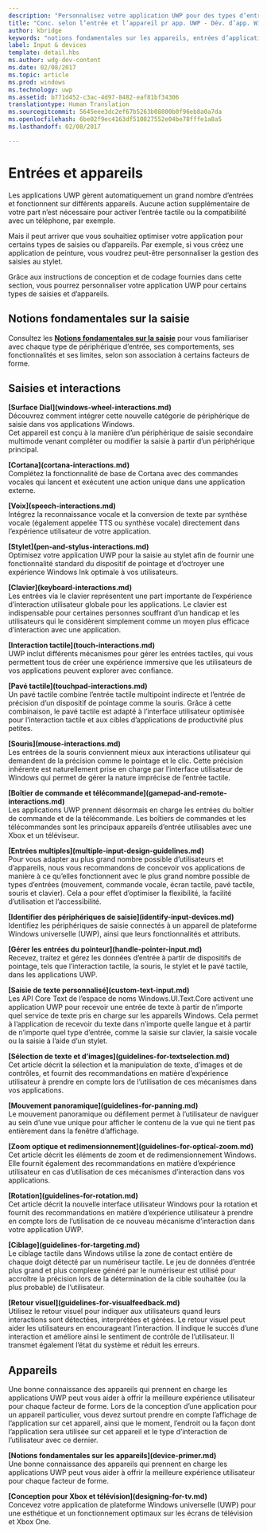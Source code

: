 ```yaml
---
description: "Personnalisez votre application UWP pour des types d’entrée et d’appareils donnés. Tirez parti des commandes tactiles et vocales. Exécutez vos applications sur des Xbox, des téléphones et même des TV."
title: "Conc. selon l’entrée et l’appareil pr app. UWP - Dév. d’app. Windows"
author: kbridge
keywords: "notions fondamentales sur les appareils, entrées d’application, personnaliser une application UWP"
label: Input & devices
template: detail.hbs
ms.author: wdg-dev-content
ms.date: 02/08/2017
ms.topic: article
ms.prod: windows
ms.technology: uwp
ms.assetid: b771d452-c3ac-4d97-8482-eaf81bf34306
translationtype: Human Translation
ms.sourcegitcommit: 5645eee3dc2ef67b5263b08800b0f96eb8a0a7da
ms.openlocfilehash: 6be02f9ec4163df510827552e04be78fffe1a8a5
ms.lasthandoff: 02/08/2017

---
```

# <a name="inputs-and-devices"></a>Entrées et appareils

<link rel="stylesheet" href="https://az835927.vo.msecnd.net/sites/uwp/Resources/css/custom.css">

Les applications UWP gèrent automatiquement un grand nombre d’entrées et fonctionnent sur différents appareils. Aucune action supplémentaire de votre part n’est nécessaire pour activer l’entrée tactile ou la compatibilité avec un téléphone, par exemple.

Mais il peut arriver que vous souhaitiez optimiser votre application pour certains types de saisies ou d’appareils. Par exemple, si vous créez une application de peinture, vous voudrez peut-être personnaliser la gestion des saisies au stylet.

Grâce aux instructions de conception et de codage fournies dans cette section, vous pourrez personnaliser votre application UWP pour certains types de saisies et d’appareils.

## <a name="input-primer"></a>Notions fondamentales sur la saisie

Consultez les <b>[Notions fondamentales sur la saisie](input-primer.md)</b> pour vous familiariser avec chaque type de périphérique d’entrée, ses comportements, ses fonctionnalités et ses limites, selon son association à certains facteurs de forme.

## <a name="inputs-and-interactions"></a>Saisies et interactions

<div class="side-by-side">
<div class="side-by-side-content">
<p>
<b>[Surface Dial](windows-wheel-interactions.md)</b><br/>
Découvrez comment intégrer cette nouvelle catégorie de périphérique de saisie dans vos applications Windows.</br>
Cet appareil est conçu à la manière d’un périphérique de saisie secondaire multimode venant compléter ou modifier la saisie à partir d’un périphérique principal.
</p>
</div>
</div>

<div class="side-by-side">
<div class="side-by-side-content">
<div class="side-by-side-content-left">
<p>
<b>[Cortana](cortana-interactions.md)</b><br/>
Complétez la fonctionnalité de base de Cortana avec des commandes vocales qui lancent et exécutent une action unique dans une application externe.
</p>
</div>
<div class="side-by-side-content-right">
<p>
<b>[Voix](speech-interactions.md)</b><br/>
Intégrez la reconnaissance vocale et la conversion de texte par synthèse vocale (également appelée TTS ou synthèse vocale) directement dans l’expérience utilisateur de votre application.
</p>
</div>
</div>
</div>

<div class="side-by-side">
<div class="side-by-side-content">
<div class="side-by-side-content-left">
<p>
<b>[Stylet](pen-and-stylus-interactions.md)</b><br/>
Optimisez votre application UWP pour la saisie au stylet afin de fournir une fonctionnalité standard du dispositif de pointage et d’octroyer une expérience Windows Ink optimale à vos utilisateurs.
</p>
</div>
<div class="side-by-side-content-right">
<p>
<b>[Clavier](keyboard-interactions.md)</b><br/>
Les entrées via le clavier représentent une part importante de l’expérience d’interaction utilisateur globale pour les applications. Le clavier est indispensable pour certaines personnes souffrant d’un handicap et les utilisateurs qui le considèrent simplement comme un moyen plus efficace d’interaction avec une application.
</p>
</div>
</div>
</div>

<div class="side-by-side">
<div class="side-by-side-content">
<div class="side-by-side-content-left">
<p>
<b>[Interaction tactile](touch-interactions.md)</b><br/>
UWP inclut différents mécanismes pour gérer les entrées tactiles, qui vous permettent tous de créer une expérience immersive que les utilisateurs de vos applications peuvent explorer avec confiance.
</p>
</div>
<div class="side-by-side-content-right">
<p>
<b>[Pavé tactile](touchpad-interactions.md)</b><br/>
Un pavé tactile combine l’entrée tactile multipoint indirecte et l’entrée de précision d’un dispositif de pointage comme la souris. Grâce à cette combinaison, le pavé tactile est adapté à l’interface utilisateur optimisée pour l’interaction tactile et aux cibles d’applications de productivité plus petites.
</p>
</div>
</div>
</div>

<div class="side-by-side">
<div class="side-by-side-content">
<div class="side-by-side-content-left">
<p>
<b>[Souris](mouse-interactions.md)</b><br/>
Les entrées de la souris conviennent mieux aux interactions utilisateur qui demandent de la précision comme le pointage et le clic. Cette précision inhérente est naturellement prise en charge par l’interface utilisateur de Windows qui permet de gérer la nature imprécise de l’entrée tactile.
</p>
</div>
<div class="side-by-side-content-right">
<p>
<b>[Boîtier de commande et télécommande](gamepad-and-remote-interactions.md)</b><br/>
Les applications UWP prennent désormais en charge les entrées du boîtier de commande et de la télécommande. Les boîtiers de commandes et les télécommandes sont les principaux appareils d’entrée utilisables avec une Xbox et un téléviseur.
</p>
</div>
</div>
</div>

<div class="side-by-side">
<div class="side-by-side-content">
<p>
<b>[Entrées multiples](multiple-input-design-guidelines.md)</b><br/>
Pour vous adapter au plus grand nombre possible d’utilisateurs et d’appareils, nous vous recommandons de concevoir vos applications de manière à ce qu’elles fonctionnent avec le plus grand nombre possible de types d’entrées (mouvement, commande vocale, écran tactile, pavé tactile, souris et clavier). Cela a pour effet d’optimiser la flexibilité, la facilité d’utilisation et l’accessibilité.
</p>
</div>
</div>

<div class="side-by-side">
<div class="side-by-side-content">
<div class="side-by-side-content-left">
<p>
<b>[Identifier des périphériques de saisie](identify-input-devices.md)</b><br/>
Identifiez les périphériques de saisie connectés à un appareil de plateforme Windows universelle (UWP), ainsi que leurs fonctionnalités et attributs.
</p>
</div>
<div class="side-by-side-content-right">
<p>
<b>[Gérer les entrées du pointeur](handle-pointer-input.md)</b><br/>
Recevez, traitez et gérez les données d’entrée à partir de dispositifs de pointage, tels que l’interaction tactile, la souris, le stylet et le pavé tactile, dans les applications UWP.
</p>
</div>
</div>
</div>

<div class="side-by-side">
<div class="side-by-side-content">
<div class="side-by-side-content-left">
<p><b>[Saisie de texte personnalisé](custom-text-input.md)</b><br/>
Les API Core Text de l’espace de noms Windows.UI.Text.Core activent une application UWP pour recevoir une entrée de texte à partir de n’importe quel service de texte pris en charge sur les appareils Windows. Cela permet à l’application de recevoir du texte dans n’importe quelle langue et à partir de n’importe quel type d’entrée, comme la saisie sur clavier, la saisie vocale ou la saisie à l’aide d’un stylet.
</p>
</div>
<div class="side-by-side-content-right">
<p>
<b>[Sélection de texte et d’images](guidelines-for-textselection.md)</b><br/>
Cet article décrit la sélection et la manipulation de texte, d’images et de contrôles, et fournit des recommandations en matière d’expérience utilisateur à prendre en compte lors de l’utilisation de ces mécanismes dans vos applications.
</p>
</div>
</div>
</div>

<div class="side-by-side">
<div class="side-by-side-content">
<p>
<b>[Mouvement panoramique](guidelines-for-panning.md)</b><br/>
Le mouvement panoramique ou défilement permet à l’utilisateur de naviguer au sein d’une vue unique pour afficher le contenu de la vue qui ne tient pas entièrement dans la fenêtre d’affichage.
</p>
</div>
</div>

<div class="side-by-side">
<div class="side-by-side-content">
<div class="side-by-side-content-left">
<p>
<b>[Zoom optique et redimensionnement](guidelines-for-optical-zoom.md)</b><br/>
Cet article décrit les éléments de zoom et de redimensionnement Windows. Elle fournit également des recommandations en matière d’expérience utilisateur en cas d’utilisation de ces mécanismes d’interaction dans vos applications.
</p>
</div>
<div class="side-by-side-content-right">
<p>
<b>[Rotation](guidelines-for-rotation.md)</b><br/>
Cet article décrit la nouvelle interface utilisateur Windows pour la rotation et fournit des recommandations en matière d’expérience utilisateur à prendre en compte lors de l’utilisation de ce nouveau mécanisme d’interaction dans votre application UWP.
</p>
</div>
</div>
</div>

<div class="side-by-side">
<div class="side-by-side-content">
<div class="side-by-side-content-left">
<p><b>[Ciblage](guidelines-for-targeting.md)</b><br/>
Le ciblage tactile dans Windows utilise la zone de contact entière de chaque doigt détecté par un numériseur tactile. Le jeu de données d’entrée plus grand et plus complexe généré par le numériseur est utilisé pour accroître la précision lors de la détermination de la cible souhaitée (ou la plus probable) de l’utilisateur.
</p>
</div>
<div class="side-by-side-content-right">
<p><b>[Retour visuel](guidelines-for-visualfeedback.md)</b><br/>
Utilisez le retour visuel pour indiquer aux utilisateurs quand leurs interactions sont détectées, interprétées et gérées. Le retour visuel peut aider les utilisateurs en encourageant l’interaction. Il indique le succès d’une interaction et améliore ainsi le sentiment de contrôle de l’utilisateur. Il transmet également l’état du système et réduit les erreurs.
</p>
</div>
</div>
</div>

## <a name="devices"></a>Appareils

Une bonne connaissance des appareils qui prennent en charge les applications UWP peut vous aider à offrir la meilleure expérience utilisateur pour chaque facteur de forme. Lors de la conception d’une application pour un appareil particulier, vous devez surtout prendre en compte l’affichage de l’application sur cet appareil, ainsi que le moment, l’endroit ou la façon dont l’application sera utilisée sur cet appareil et le type d’interaction de l’utilisateur avec ce dernier.

<div class="side-by-side">
<div class="side-by-side-content">
  <div class="side-by-side-content-left">
<p><b>[Notions fondamentales sur les appareils](device-primer.md)</b><br/>Une bonne connaissance des appareils qui prennent en charge les applications UWP peut vous aider à offrir la meilleure expérience utilisateur pour chaque facteur de forme.
</p>
  </div>
  <div class="side-by-side-content-right">
<p><b>[Conception pour Xbox et télévision](designing-for-tv.md)</b><br/>Concevez votre application de plateforme Windows universelle (UWP) pour une esthétique et un fonctionnement optimaux sur les écrans de télévision et Xbox One.
</p>
  </div>
</div>
</div>

